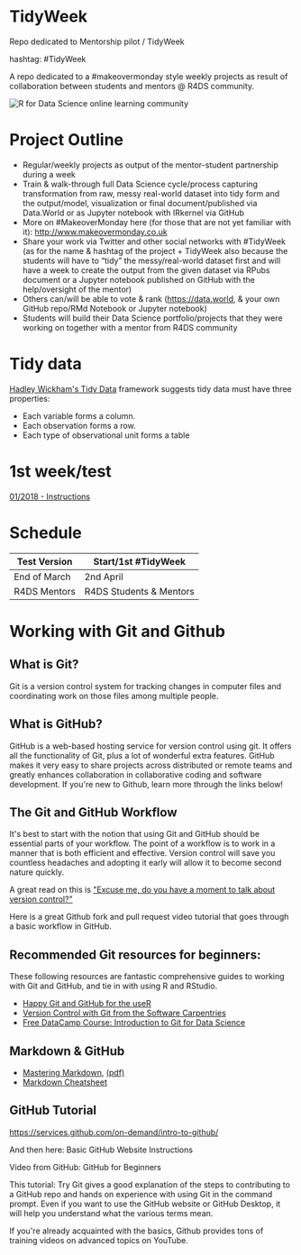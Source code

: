 # TidyWeek
Repo dedicated to Mentorship pilot / TidyWeek <br>

hashtag: #TidyWeek 

A repo dedicated to a #makeovermonday style weekly projects as result of collaboration between students and mentors @ R4DS community.

![R for Data Science online learning community](https://github.com/rfordatascience/tidyweek/blob/master/rest/31736571%20(1).png) 

# Project Outline
- Regular/weekly projects as output of the mentor-student partnership during a week 
- Train & walk-through full Data Science cycle/process capturing transformation from raw, messy real-world dataset into tidy form and the output/model, visualization or final document/published via Data.World or as Jupyter notebook with IRkernel via GitHub
- More on #MakeoverMonday here (for those that are not yet familiar with it): http://www.makeovermonday.co.uk
- Share your work via Twitter and other social networks with #TidyWeek (as for the name & hashtag of the project + TidyWeek also because the students will have to “tidy” the messy/real-world dataset first and will have a week to create the output from the given dataset via RPubs document or a Jupyter notebook published on GitHub with the help/oversight of the mentor) 
- Others can/will be able to vote & rank (https://data.world, & your own GitHub repo/RMd Notebook or Jupyter notebook)
- Students will build their Data Science portfolio/projects that they were working on together with a mentor from R4DS community

# Tidy data 
[Hadley Wickham's Tidy Data](http://vita.had.co.nz/papers/tidy-data.pdf) framework  suggests tidy data must have three properties:
* Each variable forms a column.  
* Each observation forms a row.  
* Each type of observational unit forms a table  

# 1st week/test
[01/2018 - Instructions](https://github.com/rfordatascience/tidyweek/blob/master/2018_01_tidyweek/Instructions.md)

# Schedule

Test Version | Start/1st #TidyWeek
------------ | -------------
End of March | 2nd April
R4DS Mentors | R4DS Students & Mentors

# Working with Git and Github

## What is Git?
Git is a version control system for tracking changes in computer files and coordinating work on those files among multiple people.

## What is GitHub?
GitHub is a web-based hosting service for version control using git. It offers all the functionality of Git, plus a lot of wonderful extra features.  GitHub makes it very easy to share projects across distributed or remote teams and greatly enhances collaboration in collaborative coding and software development. If you're new to Github, learn more through the links below!

## The Git and GitHub Workflow
It's best to start with the notion that using Git and GitHub should be essential parts of your workflow. The point of a workflow is to work in a manner that is both efficient and effective.  Version control will save you countless headaches and adopting it early will allow it to become second nature quickly.

A great read on this is ["Excuse me, do you have a moment to talk about version control?"](https://peerj.com/preprints/3159/)

Here is a great Github fork and pull request video tutorial that goes through a basic workflow in GitHub. 

## Recommended Git resources for beginners: 

These following resources are fantastic comprehensive guides to working with Git and GitHub, and tie in with using R and RStudio.

*  [Happy Git and GitHub for the useR](http://happygitwithr.com/) 
*  [Version Control with Git from the Software Carpentries](https://swcarpentry.github.io/git-novice/)
*  [Free DataCamp Course: Introduction to Git for Data Science](https://www.datacamp.com/courses/introduction-to-git-for-data-science)

## Markdown & GitHub 

*  [Mastering Markdown](https://guides.github.com/features/mastering-markdown/), [(pdf)](https://guides.github.com/pdfs/markdown-cheatsheet-online.pdf)
*  [Markdown Cheatsheet](https://github.com/adam-p/markdown-here/wiki/Markdown-Cheatsheet)

## GitHub Tutorial

https://services.github.com/on-demand/intro-to-github/

And then here: Basic GitHub Website Instructions


Video from GitHub: GitHub for Beginners

This tutorial: Try Git gives a good explanation of the steps to contributing to a GitHub repo and hands on experience with using Git in the command prompt. Even if you want to use the GitHub website or GitHub Desktop, it will help you understand what the various terms mean.

If you're already acquainted with the basics, Github provides tons of training videos on advanced topics on YouTube.
